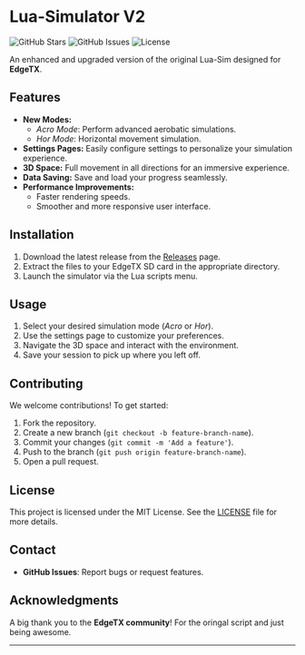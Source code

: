 # Lua-Simulator V2

![GitHub Stars](https://img.shields.io/github/stars/c0de-z/Lua-Simulator-V2?style=flat-square)
![GitHub Issues](https://img.shields.io/github/issues/c0de-z/Lua-Simulator-V2?style=flat-square)
![License](https://img.shields.io/github/license/c0dez/Lua-Simulator-V2)

An enhanced and upgraded version of the original Lua-Sim designed for **EdgeTX**.

## Features

- **New Modes:**
  - *Acro Mode*: Perform advanced aerobatic simulations.
  - *Hor Mode*: Horizontal movement simulation.
- **Settings Pages:** Easily configure settings to personalize your simulation experience.
- **3D Space:** Full movement in all directions for an immersive experience.
- **Data Saving:** Save and load your progress seamlessly.
- **Performance Improvements:**
  - Faster rendering speeds.
  - Smoother and more responsive user interface.

## Installation

1. Download the latest release from the [Releases](https://github.com/yourusername/lua-simulator-v2/releases) page.
2. Extract the files to your EdgeTX SD card in the appropriate directory.
3. Launch the simulator via the Lua scripts menu.

## Usage

1. Select your desired simulation mode (*Acro* or *Hor*).
2. Use the settings page to customize your preferences.
3. Navigate the 3D space and interact with the environment.
4. Save your session to pick up where you left off.

## Contributing

We welcome contributions! To get started:

1. Fork the repository.
2. Create a new branch (`git checkout -b feature-branch-name`).
3. Commit your changes (`git commit -m 'Add a feature'`).
4. Push to the branch (`git push origin feature-branch-name`).
5. Open a pull request.

## License

This project is licensed under the MIT License. See the [LICENSE](LICENSE) file for more details.

## Contact

- **GitHub Issues**: Report bugs or request features.

## Acknowledgments

A big thank you to the **EdgeTX community**! For the oringal script and just being awesome. 

---

